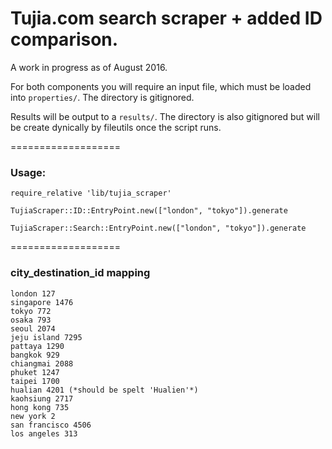 Tujia.com search scraper + added ID comparison.
===================

A work in progress as of August 2016.

For both components you will require an input file, which must be loaded into `properties/`. The directory is gitignored.

Results will be output to a `results/`. The directory is also gitignored but will be create dynically by fileutils once the script runs.


===================

### Usage:

```
require_relative 'lib/tujia_scraper'

TujiaScraper::ID::EntryPoint.new(["london", "tokyo"]).generate

TujiaScraper::Search::EntryPoint.new(["london", "tokyo"]).generate

```

===================

### city_destination_id mapping

```
london 127
singapore 1476
tokyo 772
osaka 793
seoul 2074
jeju island 7295
pattaya 1290
bangkok 929
chiangmai 2088
phuket 1247
taipei 1700
hualian 4201 (*should be spelt 'Hualien'*)
kaohsiung 2717
hong kong 735
new york 2
san francisco 4506
los angeles 313

```